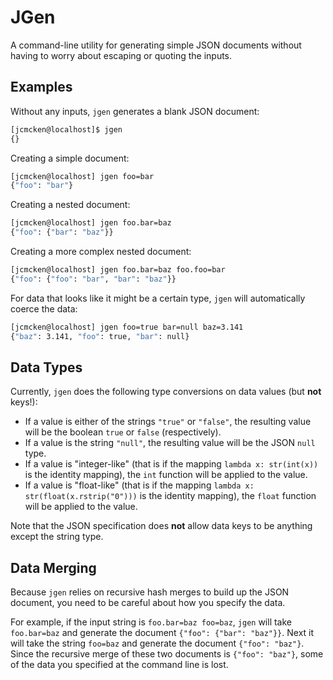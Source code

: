 # JGen

A command-line utility for generating simple JSON documents without having to worry about escaping or quoting
the inputs.

## Examples

Without any inputs, ``jgen`` generates a blank JSON document:

```bash
[jcmcken@localhost]$ jgen
{}
```

Creating a simple document:

```bash
[jcmcken@localhost] jgen foo=bar
{"foo": "bar"}
```

Creating a nested document:

```bash
[jcmcken@localhost] jgen foo.bar=baz
{"foo": {"bar": "baz"}}
```

Creating a more complex nested document:

```bash
[jcmcken@localhost] jgen foo.bar=baz foo.foo=bar
{"foo": {"foo": "bar", "bar": "baz"}}
```

For data that looks like it might be a certain type, ``jgen`` will automatically coerce the data:

```bash
[jcmcken@localhost] jgen foo=true bar=null baz=3.141
{"baz": 3.141, "foo": true, "bar": null}
```

## Data Types

Currently, ``jgen`` does the following type conversions on data values (but **not** keys!):

* If a value is either of the strings ``"true"`` or ``"false"``, the resulting value will be the boolean 
  ``true`` or ``false`` (respectively).
* If a value is the string ``"null"``, the resulting value will be the JSON ``null`` type.
* If a value is "integer-like" (that is if the mapping ``lambda x: str(int(x))`` is the identity mapping),
  the ``int`` function will be applied to the value.
* If a value is "float-like" (that is if the mapping ``lambda x: str(float(x.rstrip("0")))`` is the identity
  mapping), the ``float`` function will be applied to the value.

Note that the JSON specification does **not** allow data keys to be anything except the string type.

## Data Merging

Because ``jgen`` relies on recursive hash merges to build up the JSON document, you need to be careful about
how you specify the data.

For example, if the input string is ``foo.bar=baz foo=baz``, ``jgen`` will take ``foo.bar=baz`` and generate
the document ``{"foo": {"bar": "baz"}}``. Next it will take the string ``foo=baz`` and generate the document
``{"foo": "baz"}``. Since the recursive merge of these two documents is ``{"foo": "baz"}``, some of the data
you specified at the command line is lost.




